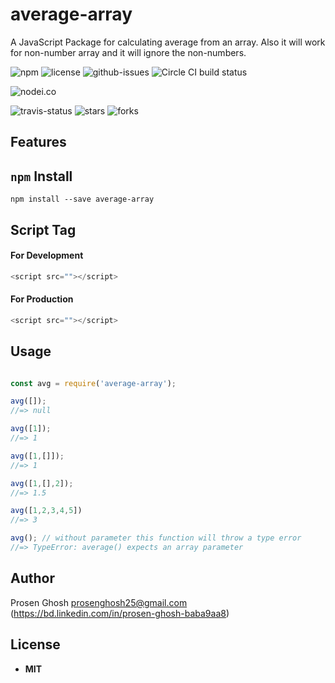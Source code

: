 # average-array
A JavaScript Package for calculating average from an array. Also it will work for non-number array and it will ignore the non-numbers.

![npm](https://img.shields.io/npm/v/average-array.svg) ![license](https://img.shields.io/npm/l/average-array.svg) ![github-issues](https://img.shields.io/github/issues/Prosen-Ghosh/average-array.svg)  ![Circle CI build status](https://circleci.com/gh/Prosen-Ghosh/average-array.svg?style=svg)

![nodei.co](https://nodei.co/npm/average-array.png?downloads=true&downloadRank=true&stars=true)

![travis-status](https://img.shields.io/travis/Prosen-Ghosh/average-array.svg)
![stars](https://img.shields.io/github/stars/Prosen-Ghosh/average-array.svg)
![forks](https://img.shields.io/github/forks/Prosen-Ghosh/average-array.svg)

## Features


## `npm` Install

`npm install --save average-array`

## Script Tag

#### For Development
```js
<script src=""></script>
```

#### For Production
```js
<script src=""></script>
```

## Usage

```js

const avg = require('average-array');

avg([]);
//=> null

avg([1]);
//=> 1

avg([1,[]]);
//=> 1

avg([1,[],2]);
//=> 1.5

avg([1,2,3,4,5])
//=> 3

avg(); // without parameter this function will throw a type error
//=> TypeError: average() expects an array parameter

```

## Author

Prosen Ghosh <prosenghosh25@gmail.com> (https://bd.linkedin.com/in/prosen-ghosh-baba9aa8)

## License

 - **MIT**
